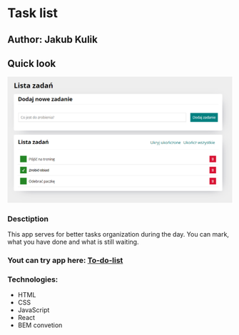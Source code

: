 # Task list

## Author: Jakub Kulik

## Quick look

![Quick look](https://github.com/Developer685/todos-list-react/blob/main/images/Zrzut%20ekranu%202024-02-22%20170337.png?raw=true)

### Desctiption
This app serves for better tasks organization during the day. You can mark, what you have done and what is still waiting.

### Yout can try app here: [To-do-list](https://developer685.github.io/todos-list-react#/zadania)

### Technologies:
- HTML
- CSS
- JavaScript
- React
- BEM convetion